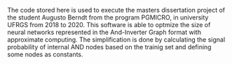 The code stored here is used to execute the masters dissertation project of the student Augusto Berndt from the program PGMICRO, in university UFRGS from 2018 to 2020. 
This software is able to optmize the size of neural networks represented in the And-Inverter Graph format with approximate computing. The simplification is done by calculating the signal probability of internal AND nodes based on the trainig set and defining some nodes as constants.

